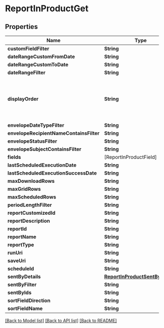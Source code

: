 # ReportInProductGet

## Properties
Name | Type | Description | Notes
------------ | ------------- | ------------- | -------------
**customFieldFilter** | **String** |  | [optional] 
**dateRangeCustomFromDate** | **String** |  | [optional] 
**dateRangeCustomToDate** | **String** |  | [optional] 
**dateRangeFilter** | **String** |  | [optional] 
**displayOrder** | **String** | The position on the page where the display section appears. | [optional] 
**envelopeDateTypeFilter** | **String** |  | [optional] 
**envelopeRecipientNameContainsFilter** | **String** |  | [optional] 
**envelopeStatusFilter** | **String** |  | [optional] 
**envelopeSubjectContainsFilter** | **String** |  | [optional] 
**fields** | [ReportInProductField] |  | [optional] 
**lastScheduledExecutionDate** | **String** |  | [optional] 
**lastScheduledExecutionSuccessDate** | **String** |  | [optional] 
**maxDownloadRows** | **String** |  | [optional] 
**maxGridRows** | **String** |  | [optional] 
**maxScheduledRows** | **String** |  | [optional] 
**periodLengthFilter** | **String** |  | [optional] 
**reportCustomizedId** | **String** |  | [optional] 
**reportDescription** | **String** |  | [optional] 
**reportId** | **String** |  | [optional] 
**reportName** | **String** |  | [optional] 
**reportType** | **String** |  | [optional] 
**runUri** | **String** |  | [optional] 
**saveUri** | **String** |  | [optional] 
**scheduleId** | **String** |  | [optional] 
**sentByDetails** | [**ReportInProductSentByDetails**](ReportInProductSentByDetails.md) |  | [optional] 
**sentByFilter** | **String** |  | [optional] 
**sentByIds** | **String** |  | [optional] 
**sortFieldDirection** | **String** |  | [optional] 
**sortFieldName** | **String** |  | [optional] 

[[Back to Model list]](../README.md#documentation-for-models) [[Back to API list]](../README.md#documentation-for-api-endpoints) [[Back to README]](../README.md)


